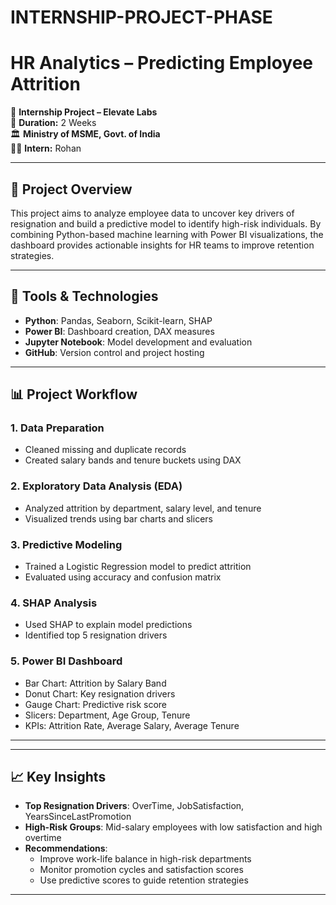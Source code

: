 # INTERNSHIP-PROJECT-PHASE

# HR Analytics – Predicting Employee Attrition

🚀 **Internship Project – Elevate Labs**  
📅 **Duration:** 2 Weeks  
🏛️ **Ministry of MSME, Govt. of India**  
👨‍💻 **Intern:** Rohan

---

## 📌 Project Overview

This project aims to analyze employee data to uncover key drivers of resignation and build a predictive model to identify high-risk individuals. By combining Python-based machine learning with Power BI visualizations, the dashboard provides actionable insights for HR teams to improve retention strategies.

---

## 🧰 Tools & Technologies

- **Python**: Pandas, Seaborn, Scikit-learn, SHAP  
- **Power BI**: Dashboard creation, DAX measures  
- **Jupyter Notebook**: Model development and evaluation  
- **GitHub**: Version control and project hosting

---

## 📊 Project Workflow

### 1. Data Preparation
- Cleaned missing and duplicate records
- Created salary bands and tenure buckets using DAX

### 2. Exploratory Data Analysis (EDA)
- Analyzed attrition by department, salary level, and tenure
- Visualized trends using bar charts and slicers

### 3. Predictive Modeling
- Trained a Logistic Regression model to predict attrition
- Evaluated using accuracy and confusion matrix

### 4. SHAP Analysis
- Used SHAP to explain model predictions
- Identified top 5 resignation drivers

### 5. Power BI Dashboard
- Bar Chart: Attrition by Salary Band  
- Donut Chart: Key resignation drivers  
- Gauge Chart: Predictive risk score  
- Slicers: Department, Age Group, Tenure  
- KPIs: Attrition Rate, Average Salary, Average Tenure

---


---

## 📈 Key Insights

- **Top Resignation Drivers**: OverTime, JobSatisfaction, YearsSinceLastPromotion  
- **High-Risk Groups**: Mid-salary employees with low satisfaction and high overtime  
- **Recommendations**:
  - Improve work-life balance in high-risk departments
  - Monitor promotion cycles and satisfaction scores
  - Use predictive scores to guide retention strategies

---

